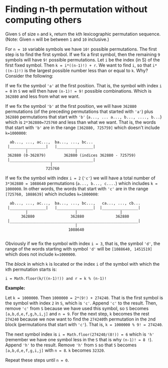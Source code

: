 # Finding n-th permutation without computing others

Given `S` of size `n` and `k`, return the `k`th lexicographic permutation sequence. (Note: Given `n` will be between `1` and `10` inclusive.)

For `n = 10` variable symbols we have `10!` possible permutations. The first step is to find the first symbol.
If we fix a first symbol, then the remaining `9` symbols will have `9!` possible permutations. Let `i` be the index (in S) of the 
first fixed symbol. Then `k = i*((n-1)!) + r`. We want to find `i`, so that `i*((n-1)!)` is the largest possible number less than or equal to `k`. Why? Consider the following:

If we fix the symbol `'a'` at the first position. That is, the symbol with index `i = 0` in `S` we will then have `(n-1)! = 9!` possible combinations. Which is `362880` and less from what we want. 

If we fix the symbol `'b'` at the first position, we will have `362880` permutations (of the preceding permutations that started with `'a'`)
plus `362880` permutations that start with `'b'` (`a..., ... a..., b..., ...., b...`) which is `2*362880=725760` and less than what we want. 
That is, the words that start with `'b'` are in the range `[362880, 725759]` which doesn't include `k=1000000`:
```
  ab..., ..., ac...,  ba..., ..., bc...
 |________________|   |________________|
         |                     |
 362880 (0-362879)        362880 (indices 362880 - 725759)
 |_____________________________________|
                    |
                  725760					

```
If we fix the symbol with index `i = 2` (`'c'`) we will have a total number of `3*362880 = 1088640` permutations (`a..., b..., c....`) which includes `k = 1000000`. In other words, the words that start with `'c'` are in the range `[725760, 1088639]` which includes `k=1000000`:
```
  ab..., ..., ac...,  ba..., ..., bc...,   ca..., ..., cb...
 |________________|   |________________|  |________________|
         |                     |                   |
       362880                362880              362880
 |_________________________________________________________|
                               |
                            1088640	
				  
```
Obviously if we fix the symbol with index `i = 3`, that is, the symbol `'d'`, the range of the words starting with symbol `'d'` will be
`[1088640, 1451519]` which does not include `k=1000000`.

The *block* in which `k` is located or the index `i` of the symbol with which the `k`th permutation starts is:
```
i = Math.floor(k/((n-1)!)) and r = k % (n-1)!
```

**Example:**

Let `k = 1000000`. Then `1000000 = 2*(9!) + 274240`. That is the first symbol is the symbol with index `2` in `S`, which is `'c'`. Append `'c'` to the result. Then, remove `'c'` from `S` because we have used this symbol, so `S` becomes `[a,b,d,e,f,g,h,i,j]` and `n = 9`. For the next step, `k` becomes the rest `274240` because we now want to find the `274240`th permutation in the `2`nd block (permutations that start with `'c'`). That is, `k = 1000000 % 9! = 274240`.

The next symbol index is `i = Math.floor(274240/(8!)) = 6` which is `'h'` (remember we have one symbol less in the `S` that is why `(n-1)! = 8 !`). Append `'h'` to the result. Remove `'h'` from `S` so that `S` becomes `[a,b,d,e,f,g,i,j]` with `n = 8`. `k` becomes `32320`. 

Repeat these steps until `n = 0`.
